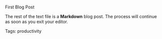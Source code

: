 First Blog Post

The rest of the text file is a **Markdown** blog post. The process will continue
as soon as you exit your editor.

Tags: productivity
